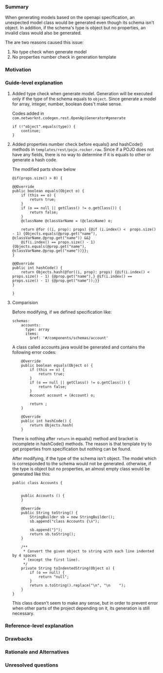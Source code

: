 ### Summary
When generating models based on the openapi specification, an unexpected model 
class would be generated even though its schema isn't object. In addition, if 
the schema's type is object but no properties, an invalid class would also be 
generated.

The are two reasons caused this issue:

1. No type check when generate model
2. No properties number check in generation template

### Motivation


### Guide-level explanation
1. Added type check when generate model. Generation will be executed only if the 
type of the schema equals to `object`. Since generate a model for array, integer,
number, boolean does't make sense.

    Codes added in `com.networknt.codegen.rest.OpenApiGenerator#generate` 
    ```
    if (!"object".equals(type)) {
        continue;
    }
    ```
2. Added properties number check before equals() and hashCode() methods in 
`templates/rest/pojo.rocker.raw`. Since if a POJO does not have any fields, 
there is no way to determine if it is equals to other or generate a hash code.
    
    The modified parts show below
    ```
    @if(props.size() > 0) {
    
    @@Override
    public boolean equals(Object o) {
        if (this == o) {
            return true;
        }
        if (o == null || getClass() != o.getClass()) {
            return false;
        }
        @className @classVarName = (@className) o;

        return @for ((i, prop): props) {@if (i.index() <  props.size() - 1) {Objects.equals(@prop.get("name"), @classVarName.@prop.get("name")) &&}
        @if(i.index() == props.size() - 1){Objects.equals(@prop.get("name"), @classVarName.@prop.get("name"))}};
    }

    @@Override
    public int hashCode() {
        return Objects.hash(@for((i, prop): props) {@if(i.index() < props.size() - 1) {@prop.get("name"),} @if(i.index() == props.size() - 1) {@prop.get("name"));}}
    }

    }
    ```
3. Comparision
    
    Before modifying, if we defined specification like:
    ```
    schemas:
        accounts:
          type: array
          items:
            $ref: '#/components/schemas/account'
    ```
    A class called accounts.java would be generated and contains the following
    error codes:
    ```
        @Override
        public boolean equals(Object o) {
            if (this == o) {
                return true;
            }
            if (o == null || getClass() != o.getClass()) {
                return false;
            }
            Account account = (Account) o;
    
            return ;
        }
    
        @Override
        public int hashCode() {
            return Objects.hash(
        }
    ```
    There is nothing after `return` in equals() method and bracket is incomplete
    in hashCode() methods. The reason is that template try to get properties from
    specification but nothing can be found.
    
    After modifying, if the type of the schema isn't object. The model which is 
    corresponded to the schema would not be generated. otherwise, if the type is 
    object but no properties, an almost empty class would be generated like this:
    ```
    public class Accounts {
    
    
        public Accounts () {
        }
    
        @Override
        public String toString() {
            StringBuilder sb = new StringBuilder();
            sb.append("class Accounts {\n");
    
            sb.append("}");
            return sb.toString();
        }
    
        /**
         * Convert the given object to string with each line indented by 4 spaces
         * (except the first line).
         */
        private String toIndentedString(Object o) {
            if (o == null) {
                return "null";
            }
            return o.toString().replace("\n", "\n    ");
        }
    }
    ```
    This class doesn't seem to make any sense, but in order to prevent error when 
    other parts of the project depending on it, its generation is still necessary.
### Reference-level explanation


### Drawbacks


### Rationale and Alternatives


### Unresolved questions